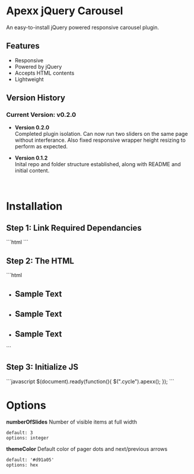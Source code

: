 <h1>Apexx jQuery Carousel</h1>
<p>An easy-to-install jQuery powered responsive carousel plugin.</p>
<h2>Features</h2>
<ul>
  <li>Responsive</li>
  <li>Powered by jQuery</li>
  <li>Accepts HTML contents</li> 
  <li>Lightweight</li>
</ul>
<h2>Version History</h2>
<h3>Current Version: <b>v0.2.0</b></h3>
<ul>
<li>
    <p><b>Version 0.2.0</b><br />Completed plugin isolation. Can now run two sliders on the same page without interferance. Also fixed responsive wrapper height resizing to perform as expected.</p>
  </li>
  <li>
    <p><b>Version 0.1.2</b><br />Inital repo and folder structure established, along with README and initial content.</p>
  </li>
</ul>
<br>
<h1>Installation</h1>
<h2>Step 1: Link Required Dependancies</h2>
```html
<!-- Install Stylesheet -->
<link rel="stylesheet" href="css/style.css" type="text/css">
<!-- Install Latest Version of jQuery -->
<script src="https://ajax.googleapis.com/ajax/libs/jquery/3.1.0/jquery.min.js"></script>
<!-- Install Apexx Script -->
<script src="js/jquery.apexx.js" type="text/javascript"></script>
```
<h2>Step 2: The HTML</h2>
```html
<ul class="cycle">
  <li>
    <h2>Sample Text</h2>
  </li>
  <li>
    <h2>Sample Text</h2>
  </li>
  <li>
    <h2>Sample Text</h2>
  </li>
</ul>
```
<h2>Step 3: Initialize JS</h2>
```javascript
$(document).ready(function(){
  $(".cycle").apexx();
});
```
<br>
<h1>Options</h1>

**numberOfSlides**
Number of visible items at full width
```
default: 3
options: integer
```
**themeColor**
Default color of pager dots and next/previous arrows
```
default: '#d91a05'
options: hex
```

